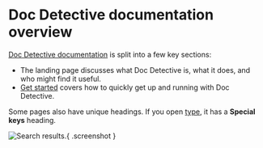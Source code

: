 # Doc Detective documentation overview

[Doc Detective documentation](https://doc-detective.com) is split into a few key sections:

- The landing page discusses what Doc Detective is, what it does, and who might find it useful.
- [Get started](https://doc-detective.com/docs/get-started/intro) covers how to quickly get up and running with Doc Detective.

Some pages also have unique headings. If you open [type](https://doc-detective.com/docs/get-started/actions/type), it has a **Special keys** heading.

![Search results.](reference.png){ .screenshot }
